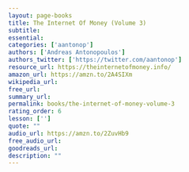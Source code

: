 ```yaml
---
layout: page-books
title: The Internet Of Money (Volume 3)
subtitle: 
essential: 
categories: ['aantonop']
authors: ['Andreas Antonopoulos']
authors_twitter: ['https://twitter.com/aantonop']
resource_url: https://theinternetofmoney.info/
amazon_url: https://amzn.to/2A4SIXm
wikipedia_url: 
free_url: 
summary_url: 
permalink: books/the-internet-of-money-volume-3
rating_order: 6
lesson: ['']
quote: ""
audio_url: https://amzn.to/2ZuvHb9
free_audio_url: 
goodreads_url: 
description: ""
---
```


